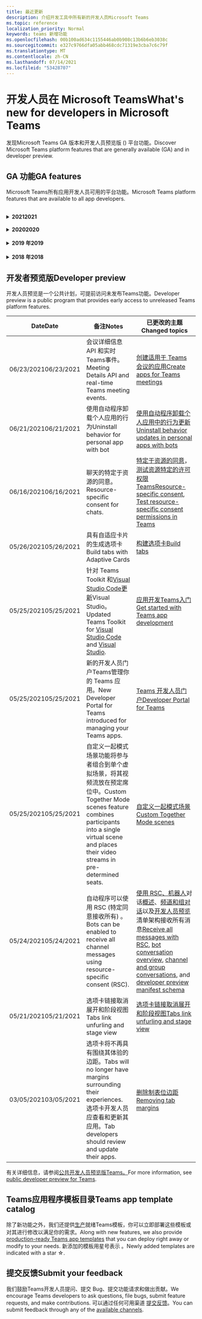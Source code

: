 ```yaml
---
title: 最近更新
description: 介绍开发工具中所有新的开发人员Microsoft Teams
ms.topic: reference
localization_priority: Normal
keywords: teams 新增功能
ms.openlocfilehash: 00b100ad634c1155446ab0b908c13b6b6eb3038c
ms.sourcegitcommit: e327c9766dfa05abb468cdc71319e3cba7c6c79f
ms.translationtype: MT
ms.contentlocale: zh-CN
ms.lasthandoff: 07/14/2021
ms.locfileid: "53428707"
---
```

# <a name="whats-new-for-developers-in-microsoft-teams"></a><span data-ttu-id="b063a-104">开发人员在 Microsoft Teams</span><span class="sxs-lookup"><span data-stu-id="b063a-104">What's new for developers in Microsoft Teams</span></span>

<span data-ttu-id="b063a-105">发现Microsoft Teams GA 版本和开发人员预览版 () 平台功能。</span><span class="sxs-lookup"><span data-stu-id="b063a-105">Discover Microsoft Teams platform features that are generally available (GA) and in developer preview.</span></span>

## <a name="ga-features"></a><span data-ttu-id="b063a-106">GA 功能</span><span class="sxs-lookup"><span data-stu-id="b063a-106">GA features</span></span>

<span data-ttu-id="b063a-107">Microsoft Teams所有应用开发人员可用的平台功能。</span><span class="sxs-lookup"><span data-stu-id="b063a-107">Microsoft Teams platform features that are available to all app developers.</span></span>

<br>

<details>

<summary><span data-ttu-id="b063a-108"><b>2021</b></span><span class="sxs-lookup"><span data-stu-id="b063a-108"><b>2021</b></span></span></summary>

| <span data-ttu-id="b063a-109">**Date**</span><span class="sxs-lookup"><span data-stu-id="b063a-109">**Date**</span></span> | <span data-ttu-id="b063a-110">**备注**</span><span class="sxs-lookup"><span data-stu-id="b063a-110">**Notes**</span></span> | <span data-ttu-id="b063a-111">**已更改的主题**</span><span class="sxs-lookup"><span data-stu-id="b063a-111">**Changed topics**</span></span> |
| -------- | --------- | ------------------ |
|<span data-ttu-id="b063a-112">07/08/2021</span><span class="sxs-lookup"><span data-stu-id="b063a-112">07/08/2021</span></span>|<span data-ttu-id="b063a-113">移动版提供会议应用扩展性。</span><span class="sxs-lookup"><span data-stu-id="b063a-113">Meeting app extensibility is available on mobile.</span></span> <span data-ttu-id="b063a-114">移动客户端在会议期间支持应用。</span><span class="sxs-lookup"><span data-stu-id="b063a-114">Mobile clients support apps during meeting.</span></span> |[<span data-ttu-id="b063a-115">会议应用可扩展性</span><span class="sxs-lookup"><span data-stu-id="b063a-115">Meeting app extensibility</span></span>](apps-in-teams-meetings/meeting-app-extensibility.md)|
|<span data-ttu-id="b063a-116">06/28/2021</span><span class="sxs-lookup"><span data-stu-id="b063a-116">06/28/2021</span></span>|<span data-ttu-id="b063a-117">集成人员选取器功能。</span><span class="sxs-lookup"><span data-stu-id="b063a-117">Integrate People Picker capability.</span></span>|[<span data-ttu-id="b063a-118">集成人员选取器功能</span><span class="sxs-lookup"><span data-stu-id="b063a-118">Integrate People Picker capability</span></span>](concepts/device-capabilities/people-picker-capability.md)|  
|<span data-ttu-id="b063a-119">06/25/2021</span><span class="sxs-lookup"><span data-stu-id="b063a-119">06/25/2021</span></span>| <span data-ttu-id="b063a-120">引入了发送主动邮件的分步指南。</span><span class="sxs-lookup"><span data-stu-id="b063a-120">Introduced step-by-step guide to send proactive messages.</span></span> | [<span data-ttu-id="b063a-121">发送主动邮件的分步指南</span><span class="sxs-lookup"><span data-stu-id="b063a-121">Step-by-step guide to send proactive messages</span></span>](sbs-send-proactive.yml) |
|<span data-ttu-id="b063a-122">06/09/2021</span><span class="sxs-lookup"><span data-stu-id="b063a-122">06/09/2021</span></span>| <span data-ttu-id="b063a-123">自适应卡片中具有 属性的图像的阶段 `allowExpand` 视图。</span><span class="sxs-lookup"><span data-stu-id="b063a-123">Stage view for images in Adaptive Cards with `allowExpand` attribute.</span></span> | [<span data-ttu-id="b063a-124">自适应卡片中的图像阶段视图</span><span class="sxs-lookup"><span data-stu-id="b063a-124">Stage view for images in Adaptive Cards</span></span>](~/task-modules-and-cards/cards/cards-format.md) |
|<span data-ttu-id="b063a-125">05/31/2021</span><span class="sxs-lookup"><span data-stu-id="b063a-125">05/31/2021</span></span>| <span data-ttu-id="b063a-126">对话选项卡。</span><span class="sxs-lookup"><span data-stu-id="b063a-126">Conversational tabs.</span></span> | [<span data-ttu-id="b063a-127">开始并继续选项卡中有关内容的对话</span><span class="sxs-lookup"><span data-stu-id="b063a-127">Start and continue conversations about content in your tabs</span></span>](~/tabs/how-to/conversational-tabs.md) |
|<span data-ttu-id="b063a-128">05/24/2021</span><span class="sxs-lookup"><span data-stu-id="b063a-128">05/24/2021</span></span>| <span data-ttu-id="b063a-129">使用Teams等更新了应用设计指南。</span><span class="sxs-lookup"><span data-stu-id="b063a-129">Updated Teams app design guidelines with mobile patterns and more.</span></span>|[<span data-ttu-id="b063a-130">设计Teams应用</span><span class="sxs-lookup"><span data-stu-id="b063a-130">Designing your Teams app</span></span>](~/concepts/design/design-teams-app-overview.md)
|<span data-ttu-id="b063a-131">05/13/2021</span><span class="sxs-lookup"><span data-stu-id="b063a-131">05/13/2021</span></span>| <span data-ttu-id="b063a-132">添加了有关 mConnect 和 Skooler 的信息。</span><span class="sxs-lookup"><span data-stu-id="b063a-132">Added information on mConnect and Skooler.</span></span>|[<span data-ttu-id="b063a-133">可学习管理系统</span><span class="sxs-lookup"><span data-stu-id="b063a-133">Moodle learning management system</span></span>](resources/moodle-overview.md)
|<span data-ttu-id="b063a-134">05/10/2021</span><span class="sxs-lookup"><span data-stu-id="b063a-134">05/10/2021</span></span>| <span data-ttu-id="b063a-135">清单 v1.10 已发布。</span><span class="sxs-lookup"><span data-stu-id="b063a-135">Manifest v1.10 is released.</span></span>|[<span data-ttu-id="b063a-136">清单架构</span><span class="sxs-lookup"><span data-stu-id="b063a-136">Manifest schema</span></span>](resources/schema/manifest-schema.md) |
|<span data-ttu-id="b063a-137">05/10/2021</span><span class="sxs-lookup"><span data-stu-id="b063a-137">05/10/2021</span></span>| <span data-ttu-id="b063a-138">新的应用自定义功能。</span><span class="sxs-lookup"><span data-stu-id="b063a-138">New app customization feature.</span></span>| [<span data-ttu-id="b063a-139">允许组织自定义应用</span><span class="sxs-lookup"><span data-stu-id="b063a-139">Enable orgs to customize your app</span></span>](concepts/design/enable-app-customization.md) |
|<span data-ttu-id="b063a-140">05/07/2021</span><span class="sxs-lookup"><span data-stu-id="b063a-140">05/07/2021</span></span>| <span data-ttu-id="b063a-141">聊天中的音频和视频呼叫的深层链接。</span><span class="sxs-lookup"><span data-stu-id="b063a-141">Deep links for audio and video calls in chat.</span></span> |[<span data-ttu-id="b063a-142">深度链接</span><span class="sxs-lookup"><span data-stu-id="b063a-142">Deep links</span></span>](concepts/build-and-test/deep-links.md#deep-linking-to-an-audio-or-audio-video-call) |
|<span data-ttu-id="b063a-143">04/30/2021</span><span class="sxs-lookup"><span data-stu-id="b063a-143">04/30/2021</span></span>|<span data-ttu-id="b063a-144">有关如何将应用发布到应用商店Teams指南。</span><span class="sxs-lookup"><span data-stu-id="b063a-144">New guidance on how to publish apps to the Teams store.</span></span>|<span data-ttu-id="b063a-145">[将应用发布到 Teams 应用商店](concepts/deploy-and-publish/appsource/publish.md) [，Teams应用商店验证指南](concepts/deploy-and-publish/appsource/prepare/teams-store-validation-guidelines.md)</span><span class="sxs-lookup"><span data-stu-id="b063a-145">[Publish your app to the Teams store](concepts/deploy-and-publish/appsource/publish.md), [Teams store validation guidelines](concepts/deploy-and-publish/appsource/prepare/teams-store-validation-guidelines.md)</span></span> |
|<span data-ttu-id="b063a-146">04/29/2021</span><span class="sxs-lookup"><span data-stu-id="b063a-146">04/29/2021</span></span> | <span data-ttu-id="b063a-147">自适应卡片的通用操作。</span><span class="sxs-lookup"><span data-stu-id="b063a-147">Universal Actions for Adaptive Cards.</span></span> | [<span data-ttu-id="b063a-148">自适应卡的通用操作</span><span class="sxs-lookup"><span data-stu-id="b063a-148">Universal Actions for Adaptive Cards</span></span>](task-modules-and-cards/cards/universal-actions-for-adaptive-cards/overview.md) |
|<span data-ttu-id="b063a-149">04/29/2021</span><span class="sxs-lookup"><span data-stu-id="b063a-149">04/29/2021</span></span> | <span data-ttu-id="b063a-150">用户特定视图。</span><span class="sxs-lookup"><span data-stu-id="b063a-150">User Specific Views.</span></span> | [<span data-ttu-id="b063a-151">用户特定视图</span><span class="sxs-lookup"><span data-stu-id="b063a-151">User Specific Views</span></span>](task-modules-and-cards/cards/universal-actions-for-adaptive-cards/User-Specific-Views.md) |
|<span data-ttu-id="b063a-152">04/29/2021</span><span class="sxs-lookup"><span data-stu-id="b063a-152">04/29/2021</span></span> | <span data-ttu-id="b063a-153">顺序工作流。</span><span class="sxs-lookup"><span data-stu-id="b063a-153">Sequential Workflows.</span></span> | [<span data-ttu-id="b063a-154">顺序工作流</span><span class="sxs-lookup"><span data-stu-id="b063a-154">Sequential Workflows</span></span>](task-modules-and-cards/cards/universal-actions-for-adaptive-cards/Sequential-Workflows.md) |
|<span data-ttu-id="b063a-155">04/29/2021</span><span class="sxs-lookup"><span data-stu-id="b063a-155">04/29/2021</span></span> | <span data-ttu-id="b063a-156">最新卡片。</span><span class="sxs-lookup"><span data-stu-id="b063a-156">Up to date cards.</span></span> | [<span data-ttu-id="b063a-157">最新卡片</span><span class="sxs-lookup"><span data-stu-id="b063a-157">Up to date cards</span></span>](task-modules-and-cards/cards/universal-actions-for-adaptive-cards/Up-To-Date-Views.md) |
|<span data-ttu-id="b063a-158">04/08/2021</span><span class="sxs-lookup"><span data-stu-id="b063a-158">04/08/2021</span></span>| <span data-ttu-id="b063a-159">应用自定义功能。</span><span class="sxs-lookup"><span data-stu-id="b063a-159">App customization feature.</span></span>|<span data-ttu-id="b063a-160">[设计团队应用概述](concepts/design/enable-app-customization.md)[、App studio 概述](concepts/build-and-test/app-studio-overview.md#connectors)和[清单架构](resources/schema/manifest-schema-dev-preview.md)</span><span class="sxs-lookup"><span data-stu-id="b063a-160">[Design teams app overview](concepts/design/enable-app-customization.md), [App studio overview](concepts/build-and-test/app-studio-overview.md#connectors), and [Manifest schema](resources/schema/manifest-schema-dev-preview.md)</span></span> |
|<span data-ttu-id="b063a-161">03/18/2021</span><span class="sxs-lookup"><span data-stu-id="b063a-161">03/18/2021</span></span>|<span data-ttu-id="b063a-162">注意：更新到 Bot Framework SDK 版本 4.10 或以上版本，因为我们已开始弃用 `TeamsInfo.getMembers` `TeamsInfo.GetMembersAsync` 和 的过程。</span><span class="sxs-lookup"><span data-stu-id="b063a-162">Notice: Update to version 4.10 or above of the Bot Framework SDK, as we've started with the deprecation process for `TeamsInfo.getMembers` and `TeamsInfo.GetMembersAsync`.</span></span> | [<span data-ttu-id="b063a-163">团队/聊天成员的机器人 API 更改</span><span class="sxs-lookup"><span data-stu-id="b063a-163">Bot API Changes for Team/Chat Members</span></span>](resources/team-chat-member-api-changes.md) |
|<span data-ttu-id="b063a-164">03/05/2021</span><span class="sxs-lookup"><span data-stu-id="b063a-164">03/05/2021</span></span>|<span data-ttu-id="b063a-165">注意：选项卡将不再具有围绕其体验的边距。</span><span class="sxs-lookup"><span data-stu-id="b063a-165">Notice: Tabs will no longer have margins surrounding their experiences.</span></span> <span data-ttu-id="b063a-166">选项卡开发人员应查看和更新其应用。</span><span class="sxs-lookup"><span data-stu-id="b063a-166">Tab developers should review and update their apps.</span></span> | [<span data-ttu-id="b063a-167">删除制表位边距</span><span class="sxs-lookup"><span data-stu-id="b063a-167">Removing tab margins</span></span>](resources/removing-tab-margins.md) |
|<span data-ttu-id="b063a-168">03/05/2021</span><span class="sxs-lookup"><span data-stu-id="b063a-168">03/05/2021</span></span>|<span data-ttu-id="b063a-169">默认安装范围和组功能。</span><span class="sxs-lookup"><span data-stu-id="b063a-169">Default install scope and group capability.</span></span>| [<span data-ttu-id="b063a-170">默认安装范围和组功能</span><span class="sxs-lookup"><span data-stu-id="b063a-170">Default install scope and group capability</span></span>](concepts/deploy-and-publish/add-default-install-scope.md) |
|<span data-ttu-id="b063a-171">03/05/2021</span><span class="sxs-lookup"><span data-stu-id="b063a-171">03/05/2021</span></span>|<span data-ttu-id="b063a-172">对个人应用选项卡重新排序。</span><span class="sxs-lookup"><span data-stu-id="b063a-172">Reorder personal app tabs.</span></span>|[<span data-ttu-id="b063a-173">对个人应用中的聊天选项卡重新排序</span><span class="sxs-lookup"><span data-stu-id="b063a-173">Reorder the chat tab in personal apps</span></span>](tabs/how-to/create-personal-tab.md#reorder-static-personal-tabs)|
|<span data-ttu-id="b063a-174">03/04/2021</span><span class="sxs-lookup"><span data-stu-id="b063a-174">03/04/2021</span></span>|<span data-ttu-id="b063a-175">自适应卡片中的信息屏蔽。</span><span class="sxs-lookup"><span data-stu-id="b063a-175">Information masking in Adaptive cards.</span></span>| [<span data-ttu-id="b063a-176">自适应卡片中的信息屏蔽</span><span class="sxs-lookup"><span data-stu-id="b063a-176">Information masking in Adaptive cards</span></span>](task-modules-and-cards/cards/cards-format.md#information-masking-in-adaptive-cards) |
|<span data-ttu-id="b063a-177">02/19/2021</span><span class="sxs-lookup"><span data-stu-id="b063a-177">02/19/2021</span></span>|<span data-ttu-id="b063a-178">添加了位置功能。</span><span class="sxs-lookup"><span data-stu-id="b063a-178">Added location capabilities.</span></span> <br/> <span data-ttu-id="b063a-179">位置功能信息将添加到设备功能概述、本机设备权限、集成媒体功能以及 QR 或条形码扫描仪功能文件中。</span><span class="sxs-lookup"><span data-stu-id="b063a-179">Location capabilities information is added in the device capabilities overview, native device permissions, integrate media capabilities, and QR or barcode scanner capability files.</span></span>|<span data-ttu-id="b063a-180">[概述](concepts/device-capabilities/device-capabilities-overview.md)、 [请求设备权限](concepts/device-capabilities/native-device-permissions.md)、 [集成媒体功能](concepts/device-capabilities/mobile-camera-image-permissions.md)、 [集成 QR 或条形码](concepts/device-capabilities/qr-barcode-scanner-capability.md)扫描仪功能 、 [集成位置功能](concepts/device-capabilities/location-capability.md)</span><span class="sxs-lookup"><span data-stu-id="b063a-180">[Overview](concepts/device-capabilities/device-capabilities-overview.md), [Request device permissions](concepts/device-capabilities/native-device-permissions.md), [Integrate media capabilities](concepts/device-capabilities/mobile-camera-image-permissions.md), [Integrate QR or barcode scanner capability](concepts/device-capabilities/qr-barcode-scanner-capability.md), [Integrate location capabilities](concepts/device-capabilities/location-capability.md)</span></span> |
|<span data-ttu-id="b063a-181">02/18/2021</span><span class="sxs-lookup"><span data-stu-id="b063a-181">02/18/2021</span></span>|<span data-ttu-id="b063a-182">添加了 QR 或条形码扫描仪功能。</span><span class="sxs-lookup"><span data-stu-id="b063a-182">Added QR or barcode scanner capability.</span></span> <br/> <span data-ttu-id="b063a-183">QR 或条形码扫描仪功能信息已添加到设备功能概述、本机设备权限和集成媒体功能文件中。</span><span class="sxs-lookup"><span data-stu-id="b063a-183">QR or barcode scanner  capability information is added in the device capabilities overview, native device permissions, and integrate media capabilities files.</span></span>|<span data-ttu-id="b063a-184">[概述](concepts/device-capabilities/device-capabilities-overview.md)、 [请求设备权限](concepts/device-capabilities/native-device-permissions.md)、 [集成媒体功能](concepts/device-capabilities/mobile-camera-image-permissions.md)、 [集成 QR 或条形码扫描仪功能](concepts/device-capabilities/qr-barcode-scanner-capability.md)</span><span class="sxs-lookup"><span data-stu-id="b063a-184">[Overview](concepts/device-capabilities/device-capabilities-overview.md), [Request device permissions](concepts/device-capabilities/native-device-permissions.md), [Integrate media capabilities](concepts/device-capabilities/mobile-camera-image-permissions.md), [Integrate QR or barcode scanner capability](concepts/device-capabilities/qr-barcode-scanner-capability.md)</span></span> |
|<span data-ttu-id="b063a-185">02/09/2021</span><span class="sxs-lookup"><span data-stu-id="b063a-185">02/09/2021</span></span>|<span data-ttu-id="b063a-186">添加了设备功能概述。</span><span class="sxs-lookup"><span data-stu-id="b063a-186">Added device capabilities overview.</span></span> <br/> <span data-ttu-id="b063a-187">麦克风功能信息将添加到本机设备权限中，并集成媒体功能文件。</span><span class="sxs-lookup"><span data-stu-id="b063a-187">Microphone capability information is added in the native device permissions and integrate media capabilities files.</span></span>|<span data-ttu-id="b063a-188">[概述](concepts/device-capabilities/device-capabilities-overview.md)、 [请求设备权限](concepts/device-capabilities/native-device-permissions.md) [、集成媒体功能](concepts/device-capabilities/mobile-camera-image-permissions.md)</span><span class="sxs-lookup"><span data-stu-id="b063a-188">[Overview](concepts/device-capabilities/device-capabilities-overview.md), [Request device permissions](concepts/device-capabilities/native-device-permissions.md), [Integrate media capabilities](concepts/device-capabilities/mobile-camera-image-permissions.md)</span></span>|

<br>

</details>

<br>

<details>
  
<summary><span data-ttu-id="b063a-189"><b>2020</b></span><span class="sxs-lookup"><span data-stu-id="b063a-189"><b>2020</b></span></span></summary>

| <span data-ttu-id="b063a-190">**Date**</span><span class="sxs-lookup"><span data-stu-id="b063a-190">**Date**</span></span> | <span data-ttu-id="b063a-191">**备注**</span><span class="sxs-lookup"><span data-stu-id="b063a-191">**Notes**</span></span> | <span data-ttu-id="b063a-192">**已更改的主题**</span><span class="sxs-lookup"><span data-stu-id="b063a-192">**Changed topics**</span></span> |
| -------- | --------- | ------------------ |
|<span data-ttu-id="b063a-193">11/30/2020</span><span class="sxs-lookup"><span data-stu-id="b063a-193">11/30/2020</span></span>|<span data-ttu-id="b063a-194">标识平台与选项卡Teams Toolkit和Visual Studio Code集成。</span><span class="sxs-lookup"><span data-stu-id="b063a-194">Identity platform integration with Teams Toolkit and Visual Studio Code for tabs.</span></span>|[<span data-ttu-id="b063a-195">使用选项卡的身份验证Teams Toolkit Visual Studio Code单一登录身份验证</span><span class="sxs-lookup"><span data-stu-id="b063a-195">Single sign-on authentication with Teams Toolkit and Visual Studio Code for tabs</span></span>](toolkit/visual-studio-code-tab-sso.md)|
|<span data-ttu-id="b063a-196">11/16/2020</span><span class="sxs-lookup"><span data-stu-id="b063a-196">11/16/2020</span></span>|<span data-ttu-id="b063a-197">Teams更新到版本 1.8 的应用清单。</span><span class="sxs-lookup"><span data-stu-id="b063a-197">Teams app manifest updated to version 1.8.</span></span>|[<span data-ttu-id="b063a-198">参考：Microsoft Teams</span><span class="sxs-lookup"><span data-stu-id="b063a-198">Reference: Manifest schema for Microsoft Teams</span></span>](resources/schema/manifest-schema.md)|
|<span data-ttu-id="b063a-199">11/10/2020</span><span class="sxs-lookup"><span data-stu-id="b063a-199">11/10/2020</span></span>|<span data-ttu-id="b063a-200">Teams自动程序设计指南。</span><span class="sxs-lookup"><span data-stu-id="b063a-200">Teams bot design guidelines.</span></span>|[<span data-ttu-id="b063a-201">机器人设计指南</span><span class="sxs-lookup"><span data-stu-id="b063a-201">Bot design guidelines</span></span>](bots/design/bots.md)|
|<span data-ttu-id="b063a-202">09/30/2020</span><span class="sxs-lookup"><span data-stu-id="b063a-202">09/30/2020</span></span>|<span data-ttu-id="b063a-203">现在支持在移动设备上向机器人发送和接收文件。</span><span class="sxs-lookup"><span data-stu-id="b063a-203">Sending and receiving files to bots on mobile devices is now supported.</span></span>|[<span data-ttu-id="b063a-204">通过自动程序发送和接收文件</span><span class="sxs-lookup"><span data-stu-id="b063a-204">Send and receive files through your bot</span></span>](resources/bot-v3/bots-files.md)|
|<span data-ttu-id="b063a-205">09/22/2020</span><span class="sxs-lookup"><span data-stu-id="b063a-205">09/22/2020</span></span>|<span data-ttu-id="b063a-206">有关开发入门的新Teams信息。</span><span class="sxs-lookup"><span data-stu-id="b063a-206">New information for getting started with Teams development.</span></span>|[<span data-ttu-id="b063a-207">生成首个Teams应用概述</span><span class="sxs-lookup"><span data-stu-id="b063a-207">Build your first Teams app overview</span></span>](build-your-first-app/build-first-app-overview.md)|
|<span data-ttu-id="b063a-208">09/18/2020</span><span class="sxs-lookup"><span data-stu-id="b063a-208">09/18/2020</span></span>|<span data-ttu-id="b063a-209">支持会议Teams应用 (发布预览) 。</span><span class="sxs-lookup"><span data-stu-id="b063a-209">Support for in-meeting Teams apps (Release Preview).</span></span>|<span data-ttu-id="b063a-210">[创建用于会议Teams](apps-in-teams-meetings/create-apps-for-teams-meetings.md)[应用和应用Teams会议](apps-in-teams-meetings/teams-apps-in-meetings.md)</span><span class="sxs-lookup"><span data-stu-id="b063a-210">[Create apps for Teams meetings](apps-in-teams-meetings/create-apps-for-teams-meetings.md) and [Apps in Teams meetings](apps-in-teams-meetings/teams-apps-in-meetings.md)</span></span>|
|<span data-ttu-id="b063a-211">08/19/2020</span><span class="sxs-lookup"><span data-stu-id="b063a-211">08/19/2020</span></span>|<span data-ttu-id="b063a-212">使用 Microsoft Teams 导入Graph。</span><span class="sxs-lookup"><span data-stu-id="b063a-212">Import Teams messages with Microsoft Graph.</span></span>|[<span data-ttu-id="b063a-213">使用 Microsoft Graph 将第三方平台消息导入 Teams</span><span class="sxs-lookup"><span data-stu-id="b063a-213">Import third-party platform messages to Teams using Microsoft Graph</span></span>](graph-api/import-messages/import-external-messages-to-teams.md)
|<span data-ttu-id="b063a-214">08/12/2020</span><span class="sxs-lookup"><span data-stu-id="b063a-214">08/12/2020</span></span> |<span data-ttu-id="b063a-215">已移动到 GA 的传入 Webhook 中的自适应卡片支持。</span><span class="sxs-lookup"><span data-stu-id="b063a-215">Adaptive Cards support in incoming webhook moved to GA.</span></span>|[<span data-ttu-id="b063a-216">使用传入 webhook 发送自适应卡</span><span class="sxs-lookup"><span data-stu-id="b063a-216">Send adaptive cards using an incoming webhook</span></span>](~/webhooks-and-connectors/how-to/connectors-using.md#send-adaptive-cards-using-an-incoming-webhook) |
|<span data-ttu-id="b063a-217">08/10/2020</span><span class="sxs-lookup"><span data-stu-id="b063a-217">08/10/2020</span></span>|<span data-ttu-id="b063a-218">使用 Teams 开始构建Visual Studio Toolkit。</span><span class="sxs-lookup"><span data-stu-id="b063a-218">Get started building Teams apps with the Visual Studio Toolkit.</span></span>|[<span data-ttu-id="b063a-219">使用 Microsoft Teams Toolkit 和 Visual Studio Code</span><span class="sxs-lookup"><span data-stu-id="b063a-219">Build apps with the Microsoft Teams Toolkit and Visual Studio Code</span></span>](toolkit/visual-studio-overview.md) |
|<span data-ttu-id="b063a-220">08/06/2020</span><span class="sxs-lookup"><span data-stu-id="b063a-220">08/06/2020</span></span>|<span data-ttu-id="b063a-221">支持选项卡 SSO 身份验证。</span><span class="sxs-lookup"><span data-stu-id="b063a-221">Support for Tabs SSO authentication.</span></span>|[<span data-ttu-id="b063a-222">"开发 SSO Microsoft Teams"选项卡</span><span class="sxs-lookup"><span data-stu-id="b063a-222">Develop an SSO Microsoft Teams Tab</span></span>](tabs/how-to/authentication/auth-aad-sso.md#develop-an-sso-microsoft-teams-tab) |
|<span data-ttu-id="b063a-223">07/27/2020</span><span class="sxs-lookup"><span data-stu-id="b063a-223">07/27/2020</span></span> | <span data-ttu-id="b063a-224">Graph公共预览版中 (自动程序) 。</span><span class="sxs-lookup"><span data-stu-id="b063a-224">Graph proactive bots and messages (Public Preview).</span></span>|[<span data-ttu-id="b063a-225">在 Microsoft Teams 中启用主动自动程序安装和主动Graph</span><span class="sxs-lookup"><span data-stu-id="b063a-225">Enable proactive bot installation and proactive messaging in Teams with Microsoft Graph</span></span>](graph-api/proactive-bots-and-messages/graph-proactive-bots-and-messages.md)|
|<span data-ttu-id="b063a-226">07/22/2020</span><span class="sxs-lookup"><span data-stu-id="b063a-226">07/22/2020</span></span> |<span data-ttu-id="b063a-227">移动设备功能更新。</span><span class="sxs-lookup"><span data-stu-id="b063a-227">Mobile device capability updates.</span></span>|[<span data-ttu-id="b063a-228">请求用户选项卡的设备Microsoft Teams权限</span><span class="sxs-lookup"><span data-stu-id="b063a-228">Request device permissions for your Microsoft Teams tab</span></span>](concepts/device-capabilities/native-device-permissions.md) |
|<span data-ttu-id="b063a-229">07/20/2020</span><span class="sxs-lookup"><span data-stu-id="b063a-229">07/20/2020</span></span>|<span data-ttu-id="b063a-230">TeamsAppSource 提交的应用验证工具。</span><span class="sxs-lookup"><span data-stu-id="b063a-230">Teams App Validation Tool for AppSource submissions.</span></span>|[<span data-ttu-id="b063a-231">Teams应用验证工具</span><span class="sxs-lookup"><span data-stu-id="b063a-231">Teams App Validation Tool</span></span>](concepts/deploy-and-publish/appsource/prepare/submission-checklist.md)
|<span data-ttu-id="b063a-232">07/15/2020</span><span class="sxs-lookup"><span data-stu-id="b063a-232">07/15/2020</span></span>|<span data-ttu-id="b063a-233">为虚拟助理创建Teams。</span><span class="sxs-lookup"><span data-stu-id="b063a-233">Create a virtual assistant for Teams.</span></span>|[<span data-ttu-id="b063a-234">虚拟助理Microsoft Teams</span><span class="sxs-lookup"><span data-stu-id="b063a-234">Virtual Assistant for Microsoft Teams</span></span>](samples/virtual-assistant.md)|
|<span data-ttu-id="b063a-235">07/14/2020</span><span class="sxs-lookup"><span data-stu-id="b063a-235">07/14/2020</span></span>|<span data-ttu-id="b063a-236">显示本机加载指示器文档。</span><span class="sxs-lookup"><span data-stu-id="b063a-236">Surfacing a native loading indicator documentation.</span></span>|[<span data-ttu-id="b063a-237">显示本机加载指示器</span><span class="sxs-lookup"><span data-stu-id="b063a-237">Showing a native loading indicator</span></span>](tabs/how-to/create-tab-pages/content-page.md#show-a-native-loading-indicator)
|<span data-ttu-id="b063a-238">07/01/2020</span><span class="sxs-lookup"><span data-stu-id="b063a-238">07/01/2020</span></span>|<span data-ttu-id="b063a-239">使用 Teams 开始构建Visual Studio Code Toolkit。</span><span class="sxs-lookup"><span data-stu-id="b063a-239">Get started building Teams apps with the Visual Studio Code Toolkit.</span></span>|[<span data-ttu-id="b063a-240">使用 Microsoft Teams Toolkit 和 Visual Studio Code</span><span class="sxs-lookup"><span data-stu-id="b063a-240">Build apps with the Microsoft Teams Toolkit and Visual Studio Code</span></span>](toolkit/visual-studio-code-overview.md) |
|<span data-ttu-id="b063a-241">07/01/2020</span><span class="sxs-lookup"><span data-stu-id="b063a-241">07/01/2020</span></span>|<span data-ttu-id="b063a-242">适用于 Web 和桌面客户端的选项卡 GA Teams单一登录。</span><span class="sxs-lookup"><span data-stu-id="b063a-242">Single sign-on for tabs GA for Teams web and desktop clients.</span></span>|[<span data-ttu-id="b063a-243">单Sign-On (SSO) </span><span class="sxs-lookup"><span data-stu-id="b063a-243">Single Sign-On (SSO)</span></span>](tabs/how-to/authentication/auth-aad-sso.md)|
|<span data-ttu-id="b063a-244">06/05/2020</span><span class="sxs-lookup"><span data-stu-id="b063a-244">06/05/2020</span></span>| <span data-ttu-id="b063a-245">清单架构已更新到版本 1.7。</span><span class="sxs-lookup"><span data-stu-id="b063a-245">Manifest schema updated to version 1.7.</span></span>| [<span data-ttu-id="b063a-246">参考：Microsoft Teams</span><span class="sxs-lookup"><span data-stu-id="b063a-246">Reference: Manifest schema for Microsoft Teams</span></span>](resources/schema/manifest-schema.md)|
|<span data-ttu-id="b063a-247">05/18/2020</span><span class="sxs-lookup"><span data-stu-id="b063a-247">05/18/2020</span></span>|<span data-ttu-id="b063a-248">将Power Virtual Agents与Teams。</span><span class="sxs-lookup"><span data-stu-id="b063a-248">Integrate Power Virtual Agents with Teams.</span></span>|[<span data-ttu-id="b063a-249">将Power Virtual Agents聊天机器人与Microsoft Teams</span><span class="sxs-lookup"><span data-stu-id="b063a-249">Integrate a Power Virtual Agents chatbot with Microsoft Teams</span></span>](bots/how-to/add-power-virtual-agents-bot-to-teams.md)|
|<span data-ttu-id="b063a-250">04/01/2020</span><span class="sxs-lookup"><span data-stu-id="b063a-250">04/01/2020</span></span>|<span data-ttu-id="b063a-251">将 WFM 系统与 Shifts Connector for Teams。</span><span class="sxs-lookup"><span data-stu-id="b063a-251">Integrate WFM systems with Shifts Connector for Teams.</span></span>|[<span data-ttu-id="b063a-252">Microsoft TeamsShifts WFM 连接器</span><span class="sxs-lookup"><span data-stu-id="b063a-252">Microsoft Teams Shifts WFM connectors</span></span>](samples/shifts-wfm-connectors.md)
|<span data-ttu-id="b063a-253">03/24/2020</span><span class="sxs-lookup"><span data-stu-id="b063a-253">03/24/2020</span></span> | <span data-ttu-id="b063a-254">添加了对检索对话中单个成员的支持，并添加了对检索分页成员的额外支持。</span><span class="sxs-lookup"><span data-stu-id="b063a-254">Added support for retrieving a single member of a conversation, and additional support for retrieving paged members.</span></span> | [<span data-ttu-id="b063a-255">为机器人获取 Teams 上下文</span><span class="sxs-lookup"><span data-stu-id="b063a-255">Get Teams context for your bot</span></span>](~/bots/how-to/get-teams-context.md) |

<br>

</details>

<br>

<details>
  
<summary><span data-ttu-id="b063a-256"><b>2019 年</b></span><span class="sxs-lookup"><span data-stu-id="b063a-256"><b>2019</b></span></span></summary>

| <span data-ttu-id="b063a-257">**Date**</span><span class="sxs-lookup"><span data-stu-id="b063a-257">**Date**</span></span> | <span data-ttu-id="b063a-258">**备注**</span><span class="sxs-lookup"><span data-stu-id="b063a-258">**Notes**</span></span> | <span data-ttu-id="b063a-259">**已更改的主题**</span><span class="sxs-lookup"><span data-stu-id="b063a-259">**Changed topics**</span></span> |
| -------- | --------- | ------------------ |
| <span data-ttu-id="b063a-260">12/26/2019</span><span class="sxs-lookup"><span data-stu-id="b063a-260">12/26/2019</span></span> | <span data-ttu-id="b063a-261">发送到自动程序的有效负载中的参数不再加密，从而允许您使用此值构造到这些消息 `replyToId` 的深层链接。</span><span class="sxs-lookup"><span data-stu-id="b063a-261">The `replyToId` parameter in payloads sent to a bot is no longer encrypted, allowing you to use this value to construct deeplinks to these messages.</span></span> <span data-ttu-id="b063a-262">邮件有效负载包括参数 中的加密值 `legacy.replyToId` 。</span><span class="sxs-lookup"><span data-stu-id="b063a-262">Message payloads include the encrypted values in the parameter `legacy.replyToId`.</span></span>  |
| <span data-ttu-id="b063a-263">11/05/2019</span><span class="sxs-lookup"><span data-stu-id="b063a-263">11/05/2019</span></span> | <span data-ttu-id="b063a-264">使用 JavaScript SDK Teams单一登录。</span><span class="sxs-lookup"><span data-stu-id="b063a-264">Single sign-on using the Teams JavaScript SDK.</span></span> | [<span data-ttu-id="b063a-265">单一登录</span><span class="sxs-lookup"><span data-stu-id="b063a-265">Single sign-on</span></span>](tabs/how-to/authentication/auth-aad-sso.md) |
| <span data-ttu-id="b063a-266">10/31/2019</span><span class="sxs-lookup"><span data-stu-id="b063a-266">10/31/2019</span></span> | <span data-ttu-id="b063a-267">更新了对话机器人和消息传递扩展文档以反映 4.6 Bot Framework SDK。</span><span class="sxs-lookup"><span data-stu-id="b063a-267">Conversational bots and messaging extension documentation updated to reflect the 4.6 Bot Framework SDK.</span></span> <span data-ttu-id="b063a-268">"资源"部分提供了 v3 SDK 文档。</span><span class="sxs-lookup"><span data-stu-id="b063a-268">Documentation for the v3 SDK is available in the Resources section.</span></span> | <span data-ttu-id="b063a-269">所有机器人和消息传递扩展文档。</span><span class="sxs-lookup"><span data-stu-id="b063a-269">All bot and messaging extension documentation.</span></span> |
| <span data-ttu-id="b063a-270">10/31/2019</span><span class="sxs-lookup"><span data-stu-id="b063a-270">10/31/2019</span></span> | <span data-ttu-id="b063a-271">新的文档结构和主要文章重构。</span><span class="sxs-lookup"><span data-stu-id="b063a-271">New documentation structure, and major article refactoring.</span></span> <span data-ttu-id="b063a-272">请通过创建问题报告所有死链接或 404 GitHub问题。</span><span class="sxs-lookup"><span data-stu-id="b063a-272">Please report any dead links or 404's by creating a GitHub Issue.</span></span> | <span data-ttu-id="b063a-273">全部都一样！</span><span class="sxs-lookup"><span data-stu-id="b063a-273">All of them!</span></span> |
| <span data-ttu-id="b063a-274">09/13/2019</span><span class="sxs-lookup"><span data-stu-id="b063a-274">09/13/2019</span></span> | <span data-ttu-id="b063a-275">从基于操作的消息扩展安装请求自动程序。</span><span class="sxs-lookup"><span data-stu-id="b063a-275">Request bot is installed from action-based messaging extension.</span></span> | [<span data-ttu-id="b063a-276">使用消息传递扩展启动操作</span><span class="sxs-lookup"><span data-stu-id="b063a-276">Initiate actions with messaging extensions</span></span>](resources/messaging-extension-v3/create-extensions.md#request-to-install-your-conversational-bot)
| <span data-ttu-id="b063a-277">08/28/2019</span><span class="sxs-lookup"><span data-stu-id="b063a-277">08/28/2019</span></span> | <span data-ttu-id="b063a-278">支持选项卡和连接器中的私人频道。</span><span class="sxs-lookup"><span data-stu-id="b063a-278">Support for private channels in tabs and Connectors.</span></span> | [<span data-ttu-id="b063a-279">获取选项卡的上下文</span><span class="sxs-lookup"><span data-stu-id="b063a-279">Get context for your tab</span></span>](tabs/how-to/access-teams-context.md#retrieve-context-in-private-channels) |
| <span data-ttu-id="b063a-280">06/20/2019</span><span class="sxs-lookup"><span data-stu-id="b063a-280">06/20/2019</span></span> | <span data-ttu-id="b063a-281">从外部网站将外部网站共享到外部Teams通道。</span><span class="sxs-lookup"><span data-stu-id="b063a-281">Share an external website, from an external website, into a Teams channel.</span></span> | [<span data-ttu-id="b063a-282">共享到Teams</span><span class="sxs-lookup"><span data-stu-id="b063a-282">Share to Teams</span></span>](~/share-to-teams.md) |
| <span data-ttu-id="b063a-283">05/25/2019</span><span class="sxs-lookup"><span data-stu-id="b063a-283">05/25/2019</span></span> | <span data-ttu-id="b063a-284">使用来自任务模块的自动程序消息进行响应。</span><span class="sxs-lookup"><span data-stu-id="b063a-284">Respond with bot message from task module.</span></span> | [<span data-ttu-id="b063a-285">使用来自任务模块的自动程序消息进行响应</span><span class="sxs-lookup"><span data-stu-id="b063a-285">Respond with bot message from task module</span></span>](resources/messaging-extension-v3/create-extensions.md#respond-with-an-adaptive-card-message-sent-from-a-bot) |
| <span data-ttu-id="b063a-286">05/25/2019</span><span class="sxs-lookup"><span data-stu-id="b063a-286">05/25/2019</span></span> | <span data-ttu-id="b063a-287">群聊中的聊天机器人。</span><span class="sxs-lookup"><span data-stu-id="b063a-287">Bots in group chats.</span></span> | [<span data-ttu-id="b063a-288">在群聊或频道中与机器人交互</span><span class="sxs-lookup"><span data-stu-id="b063a-288">Interact with a bot in group chat or channel</span></span>](~/concepts/bots/bot-conversations/bots-conv-channel.md) |
| <span data-ttu-id="b063a-289">05/20/2019</span><span class="sxs-lookup"><span data-stu-id="b063a-289">05/20/2019</span></span> | <span data-ttu-id="b063a-290">应用清单本地化。</span><span class="sxs-lookup"><span data-stu-id="b063a-290">App manifest localization.</span></span> | [<span data-ttu-id="b063a-291">应用本地化</span><span class="sxs-lookup"><span data-stu-id="b063a-291">App localization</span></span>](~/publishing/apps-localization.md) |
| <span data-ttu-id="b063a-292">05/20/2019</span><span class="sxs-lookup"><span data-stu-id="b063a-292">05/20/2019</span></span> | <span data-ttu-id="b063a-293">邮件操作。</span><span class="sxs-lookup"><span data-stu-id="b063a-293">Message actions.</span></span> | [<span data-ttu-id="b063a-294">邮件操作</span><span class="sxs-lookup"><span data-stu-id="b063a-294">Message Actions</span></span>](resources/messaging-extension-v3/create-extensions.md#action-type-message-extensions) |
| <span data-ttu-id="b063a-295">05/20/2019</span><span class="sxs-lookup"><span data-stu-id="b063a-295">05/20/2019</span></span> | <span data-ttu-id="b063a-296">链接取消 (自定义 URL 预览) 。</span><span class="sxs-lookup"><span data-stu-id="b063a-296">Link unfurling (custom URL previews).</span></span> | [<span data-ttu-id="b063a-297">链接展开</span><span class="sxs-lookup"><span data-stu-id="b063a-297">Link unfurling</span></span>](messaging-extensions/how-to/link-unfurling.md)|
| <span data-ttu-id="b063a-298">05/06/2019</span><span class="sxs-lookup"><span data-stu-id="b063a-298">05/06/2019</span></span> | <span data-ttu-id="b063a-299">适用于应用商店应用的应用程序认证计划。</span><span class="sxs-lookup"><span data-stu-id="b063a-299">Application Certification program for store apps.</span></span> | [<span data-ttu-id="b063a-300">应用程序认证</span><span class="sxs-lookup"><span data-stu-id="b063a-300">Application Certification</span></span>](~/concepts/deploy-and-publish/appsource/post-publish/overview.md#complete-microsoft-365-certification) |
| <span data-ttu-id="b063a-301">05/06/2019</span><span class="sxs-lookup"><span data-stu-id="b063a-301">05/06/2019</span></span> | <span data-ttu-id="b063a-302">应用模板现已可用。</span><span class="sxs-lookup"><span data-stu-id="b063a-302">App Templates are now available.</span></span> | [<span data-ttu-id="b063a-303">应用模板</span><span class="sxs-lookup"><span data-stu-id="b063a-303">App Templates</span></span>](~/samples/app-templates.md) |
| <span data-ttu-id="b063a-304">04/23/2019</span><span class="sxs-lookup"><span data-stu-id="b063a-304">04/23/2019</span></span> | <span data-ttu-id="b063a-305">基于操作的消息扩展现已可用。</span><span class="sxs-lookup"><span data-stu-id="b063a-305">Action-based Messaging Extensions are now available.</span></span> | [<span data-ttu-id="b063a-306">基于操作的邮件扩展</span><span class="sxs-lookup"><span data-stu-id="b063a-306">Action-based Message Extensions</span></span>](~/concepts/messaging-extensions/create-extensions.md) |
| <span data-ttu-id="b063a-307">02/18/2019</span><span class="sxs-lookup"><span data-stu-id="b063a-307">02/18/2019</span></span> | <span data-ttu-id="b063a-308">创建到私人聊天的深层链接。</span><span class="sxs-lookup"><span data-stu-id="b063a-308">Creating deep links to private chat.</span></span> | [<span data-ttu-id="b063a-309">到聊天的深层链接</span><span class="sxs-lookup"><span data-stu-id="b063a-309">Deep linking to a chat</span></span>](concepts/build-and-test/deep-links.md#deep-linking-to-a-chat) |
| <span data-ttu-id="b063a-310">01/23/2019</span><span class="sxs-lookup"><span data-stu-id="b063a-310">01/23/2019</span></span> | <span data-ttu-id="b063a-311">在选项卡上下文中显示 SKU 和 licenceType 信息。</span><span class="sxs-lookup"><span data-stu-id="b063a-311">Surfacing SKU and licenceType information in the tab context.</span></span> | [<span data-ttu-id="b063a-312">选项卡上下文</span><span class="sxs-lookup"><span data-stu-id="b063a-312">Tab Context</span></span>](~/concepts/tabs/tabs-context.md) |

<br>

</details>

<br>

<details>

<summary><span data-ttu-id="b063a-313"><b>2018 年</b></span><span class="sxs-lookup"><span data-stu-id="b063a-313"><b>2018</b></span></span></summary>

| <span data-ttu-id="b063a-314">**Date**</span><span class="sxs-lookup"><span data-stu-id="b063a-314">**Date**</span></span> | <span data-ttu-id="b063a-315">**备注**</span><span class="sxs-lookup"><span data-stu-id="b063a-315">**Notes**</span></span> | <span data-ttu-id="b063a-316">**已更改的主题**</span><span class="sxs-lookup"><span data-stu-id="b063a-316">**Changed topics**</span></span> |
| -------- | --------- | ------------------ |
| <span data-ttu-id="b063a-317">11/12/2018</span><span class="sxs-lookup"><span data-stu-id="b063a-317">11/12/2018</span></span> | <span data-ttu-id="b063a-318">群聊中的选项卡现在在 Teams 的Teams。</span><span class="sxs-lookup"><span data-stu-id="b063a-318">Tabs in group chat is now available in the released version of Teams.</span></span> <span data-ttu-id="b063a-319">作为此工作的一部分，为了清楚起见，选项卡部分已进行了重新修改。</span><span class="sxs-lookup"><span data-stu-id="b063a-319">As part of this work, the tabs section has been reworked for clarity.</span></span>| [<span data-ttu-id="b063a-320">可配置的选项卡</span><span class="sxs-lookup"><span data-stu-id="b063a-320">Configurable tabs</span></span>](~/concepts/tabs/tabs-configurable.md) |
| <span data-ttu-id="b063a-321">11/11/2018</span><span class="sxs-lookup"><span data-stu-id="b063a-321">11/11/2018</span></span> | <span data-ttu-id="b063a-322">Node JS 和 .NET/C# 入门已更新为使用 Teams 中的 App Studio，并且已添加一个新部分，以在 Azure 中托管基于 Node Teams 应用。</span><span class="sxs-lookup"><span data-stu-id="b063a-322">Getting started for Node JS and for .NET/C# has been updated to use App Studio in Teams, and a new section has been added on hosting Node based Teams apps in Azure.</span></span> | <span data-ttu-id="b063a-323">[开始使用 Microsoft Teams 平台使用 C#/.NET](~/get-started/get-started-dotnet-app-studio.md)和 App Studio，开始在 Microsoft Teams 平台上使用[Node JS 和 App Studio，](~/get-started/get-started-nodejs-app-studio.md)在 Azure 中托管节点[Teams 应用](~/get-started/get-started-nodejs-in-azure.md)</span><span class="sxs-lookup"><span data-stu-id="b063a-323">[Get started on the Microsoft Teams platform with C#/.NET and App Studio](~/get-started/get-started-dotnet-app-studio.md),  [Get started on the Microsoft Teams platform with Node JS and App Studio](~/get-started/get-started-nodejs-app-studio.md), [Host your Node Teams app in Azure](~/get-started/get-started-nodejs-in-azure.md)</span></span>|
| <span data-ttu-id="b063a-324">11/09/2018</span><span class="sxs-lookup"><span data-stu-id="b063a-324">11/09/2018</span></span> | <span data-ttu-id="b063a-325">现在，您可以创建指向用户之间的私人聊天的深层链接。</span><span class="sxs-lookup"><span data-stu-id="b063a-325">You can now create deep links to private chats between users.</span></span> | [<span data-ttu-id="b063a-326">到聊天的深层链接</span><span class="sxs-lookup"><span data-stu-id="b063a-326">Deep linking to a chat</span></span>](concepts/build-and-test/deep-links.md#deep-linking-to-a-chat) |
| <span data-ttu-id="b063a-327">11/08/2018</span><span class="sxs-lookup"><span data-stu-id="b063a-327">11/08/2018</span></span> | <span data-ttu-id="b063a-328">SharePoint 框架 1.7 版附带了一项新功能，Microsoft Teams选项卡用作 SharePoint 框架 Web 部件。</span><span class="sxs-lookup"><span data-stu-id="b063a-328">SharePoint Framework 1.7 has shipped and with it a new feature to use Microsoft Teams tab as a SharePoint Framework web part.</span></span> | [<span data-ttu-id="b063a-329">选项卡在SharePoint</span><span class="sxs-lookup"><span data-stu-id="b063a-329">Tabs in SharePoint</span></span>](~/concepts/tabs/tabs-in-sharepoint.md) |
| <span data-ttu-id="b063a-330">11/05/2018</span><span class="sxs-lookup"><span data-stu-id="b063a-330">11/05/2018</span></span> | <span data-ttu-id="b063a-331">任务 **模块功能** 已发布。</span><span class="sxs-lookup"><span data-stu-id="b063a-331">The **task module** feature was released.</span></span> <span data-ttu-id="b063a-332">任务模块允许你从机器人和选项卡在 Teams应用程序中创建模式弹出体验。</span><span class="sxs-lookup"><span data-stu-id="b063a-332">A task module allows you to create modal popup experiences in your Teams application, from both bots and tabs.</span></span> <span data-ttu-id="b063a-333">在弹出窗口中，可以运行自己的自定义 HTML/JavaScript 代码、显示基于小部件（如 YouTube 或 Microsoft Stream 视频）或 `<iframe>` 显示自适应 [卡片](/adaptive-cards/)。</span><span class="sxs-lookup"><span data-stu-id="b063a-333">Inside the popup, you can run your own custom HTML/JavaScript code, show an `<iframe>`-based widget such as a YouTube or Microsoft Stream video, or display an [Adaptive card](/adaptive-cards/).</span></span> | <span data-ttu-id="b063a-334">[任务模块概述](~/concepts/task-modules/task-modules-overview.md)， [选项卡中的任务模块](~/concepts/task-modules/task-modules-tabs.md)，  [机器人中的任务模块](~/concepts/task-modules/task-modules-bots.md)</span><span class="sxs-lookup"><span data-stu-id="b063a-334">[Task module Overview](~/concepts/task-modules/task-modules-overview.md), [task module in tabs](~/concepts/task-modules/task-modules-tabs.md),  [task module in bots](~/concepts/task-modules/task-modules-bots.md)</span></span> |
| <span data-ttu-id="b063a-335">10/05/2018</span><span class="sxs-lookup"><span data-stu-id="b063a-335">10/05/2018</span></span> | <span data-ttu-id="b063a-336">卡片的格式信息已在桌面、iOS 和 Android 客户端中进行了更新和测试，Teams。</span><span class="sxs-lookup"><span data-stu-id="b063a-336">Formatting information for cards has been updated and tested in the desktop, iOS, and Android clients for Teams.</span></span> | <span data-ttu-id="b063a-337">[卡片](~/concepts/cards/cards.md)[、卡片格式](~/concepts/cards/cards-format.md)</span><span class="sxs-lookup"><span data-stu-id="b063a-337">[Cards](~/concepts/cards/cards.md), [Card formatting](~/concepts/cards/cards-format.md)</span></span> |
| <span data-ttu-id="b063a-338">09/24/2018</span><span class="sxs-lookup"><span data-stu-id="b063a-338">09/24/2018</span></span> | <span data-ttu-id="b063a-339">适用于 Microsoft Graph 的呼叫和联机会议 API 已发布到 beta 版本，Teams现在可以使用语音和视频以丰富的方式与用户进行交互。</span><span class="sxs-lookup"><span data-stu-id="b063a-339">Calls and online meetings APIs for Microsoft Graph were released to beta, and Teams apps can now interact with users in rich ways using voice and video.</span></span> | <span data-ttu-id="b063a-340">[通话和联机会议](~/concepts/calls-and-meetings/registering-calling-bot.md)机器人、[实时媒体](~/concepts/calls-and-meetings/real-time-media-concepts.md)概念、注册呼叫[](~/concepts/calls-and-meetings/registering-calling-bot.md)机器人、[调试和](~/concepts/calls-and-meetings/debugging-local-testing-calling-meeting-bots.md)本地测试、应用程序托管的[媒体](~/concepts/calls-and-meetings/requirements-considerations-application-hosted-media-bots.md)、[处理传入呼叫通知](~/concepts/calls-and-meetings/call-notifications.md)</span><span class="sxs-lookup"><span data-stu-id="b063a-340">[Calls and online meetings bots](~/concepts/calls-and-meetings/registering-calling-bot.md), [Real-time media concepts](~/concepts/calls-and-meetings/real-time-media-concepts.md), [Registering a calling bot](~/concepts/calls-and-meetings/registering-calling-bot.md), [Debugging and local testing](~/concepts/calls-and-meetings/debugging-local-testing-calling-meeting-bots.md), [Application-hosted media](~/concepts/calls-and-meetings/requirements-considerations-application-hosted-media-bots.md), [Handling incoming call notifications](~/concepts/calls-and-meetings/call-notifications.md)</span></span> |
| <span data-ttu-id="b063a-341">09/11/2018</span><span class="sxs-lookup"><span data-stu-id="b063a-341">09/11/2018</span></span> | <span data-ttu-id="b063a-342">选项卡配置页现在高度明显高。</span><span class="sxs-lookup"><span data-stu-id="b063a-342">Tab configuration pages are now significantly taller.</span></span> | [<span data-ttu-id="b063a-343">选项卡设计</span><span class="sxs-lookup"><span data-stu-id="b063a-343">Tab Design</span></span>](tabs/design/tabs.md) |
| <span data-ttu-id="b063a-344">08/15/2018</span><span class="sxs-lookup"><span data-stu-id="b063a-344">08/15/2018</span></span> | <span data-ttu-id="b063a-345">自适应卡片现在受 Teams。</span><span class="sxs-lookup"><span data-stu-id="b063a-345">Adaptive cards are now supported in Teams.</span></span>|[<span data-ttu-id="b063a-346">用户中的自适应卡片Teams</span><span class="sxs-lookup"><span data-stu-id="b063a-346">Adaptive card actions in Teams</span></span>](task-modules-and-cards/cards/cards-reference.md#adaptive-card) |
| <span data-ttu-id="b063a-347">08/10/2018</span><span class="sxs-lookup"><span data-stu-id="b063a-347">08/10/2018</span></span> | <span data-ttu-id="b063a-348">对 DevTools 的客户端支持。</span><span class="sxs-lookup"><span data-stu-id="b063a-348">Client support for DevTools.</span></span>| [<span data-ttu-id="b063a-349">适用于桌面客户端Microsoft Teams DevTools</span><span class="sxs-lookup"><span data-stu-id="b063a-349">DevTools for the Microsoft Teams Desktop Client</span></span>](~/resources/dev-preview/developer-preview-tools.md)|
| <span data-ttu-id="b063a-350">08/08/2018</span><span class="sxs-lookup"><span data-stu-id="b063a-350">08/08/2018</span></span> | <span data-ttu-id="b063a-351">邮件扩展现在支持多个命令。</span><span class="sxs-lookup"><span data-stu-id="b063a-351">Messaging extensions now supports multiple commands.</span></span> | [<span data-ttu-id="b063a-352">composeExtensions.commands</span><span class="sxs-lookup"><span data-stu-id="b063a-352">composeExtensions.commands</span></span>](~/resources/schema/manifest-schema.md#composeextensionscommands)|
| <span data-ttu-id="b063a-353">08/07/2018</span><span class="sxs-lookup"><span data-stu-id="b063a-353">08/07/2018</span></span> | <span data-ttu-id="b063a-354">连接器现在支持内联配置。</span><span class="sxs-lookup"><span data-stu-id="b063a-354">Inline configuration is now supported in Connectors.</span></span> <span data-ttu-id="b063a-355">为了清楚起见，连接器文档也进行了修订和扩展。</span><span class="sxs-lookup"><span data-stu-id="b063a-355">The Connectors documentation has also been revised and expanded for clarity.</span></span>| [<span data-ttu-id="b063a-356">连接器</span><span class="sxs-lookup"><span data-stu-id="b063a-356">Connectors</span></span>](~/concepts/connectors/connectors.md)|
| <span data-ttu-id="b063a-357">08/06/2018</span><span class="sxs-lookup"><span data-stu-id="b063a-357">08/06/2018</span></span> | <span data-ttu-id="b063a-358">自动程序现在可以发送和接收文件。</span><span class="sxs-lookup"><span data-stu-id="b063a-358">Your bot can now send and receive files.</span></span>| [<span data-ttu-id="b063a-359">通过自动程序发送和接收文件</span><span class="sxs-lookup"><span data-stu-id="b063a-359">Send and receive files through your bot</span></span>](~/bots/how-to/bots-filesv4.md)|
| <span data-ttu-id="b063a-360">07/23/2018</span><span class="sxs-lookup"><span data-stu-id="b063a-360">07/23/2018</span></span> | <span data-ttu-id="b063a-361">有关应用重新认证的信息已添加到发布部分。</span><span class="sxs-lookup"><span data-stu-id="b063a-361">Information about app re-certification has been added to the Publishing section.</span></span> |[<span data-ttu-id="b063a-362">清单权限</span><span class="sxs-lookup"><span data-stu-id="b063a-362">Manifest permissions</span></span>](resources/schema/manifest-schema.md#permissions)|
| <span data-ttu-id="b063a-363">07/16/2018</span><span class="sxs-lookup"><span data-stu-id="b063a-363">07/16/2018</span></span> | <span data-ttu-id="b063a-364">为选项卡配置页分配了更多空间。</span><span class="sxs-lookup"><span data-stu-id="b063a-364">More space has been allocated to the tab configuration page.</span></span> | [<span data-ttu-id="b063a-365">选项卡配置页高度明显高于</span><span class="sxs-lookup"><span data-stu-id="b063a-365">The tab configuration page is significantly taller</span></span>](tabs/design/tabs.md)|
| <span data-ttu-id="b063a-366">07/12/2018</span><span class="sxs-lookup"><span data-stu-id="b063a-366">07/12/2018</span></span> | <span data-ttu-id="b063a-367">有关来宾访问的信息。</span><span class="sxs-lookup"><span data-stu-id="b063a-367">Information on guest access.</span></span> | [<span data-ttu-id="b063a-368">Microsoft Teams 中的来宾访问</span><span class="sxs-lookup"><span data-stu-id="b063a-368">Guest access in Microsoft Teams</span></span>](/microsoftteams/guest-access#guest-access-overview)|
| <span data-ttu-id="b063a-369">06/07/2018</span><span class="sxs-lookup"><span data-stu-id="b063a-369">06/07/2018</span></span> | <span data-ttu-id="b063a-370">已添加Microsoft Teams租户应用程序目录的信息。</span><span class="sxs-lookup"><span data-stu-id="b063a-370">Information for the Microsoft Teams Tenant App Catalog has been added.</span></span> | [<span data-ttu-id="b063a-371">发布Microsoft Teams应用</span><span class="sxs-lookup"><span data-stu-id="b063a-371">Publish your Microsoft Teams app</span></span>](~/publishing/apps-publish.md)|
| <span data-ttu-id="b063a-372">05/29/2018</span><span class="sxs-lookup"><span data-stu-id="b063a-372">05/29/2018</span></span> | <span data-ttu-id="b063a-373">自适应卡片在 Teams。</span><span class="sxs-lookup"><span data-stu-id="b063a-373">Adaptive cards are supported in Teams.</span></span> | [<span data-ttu-id="b063a-374">用户中的自适应卡片Teams</span><span class="sxs-lookup"><span data-stu-id="b063a-374">Adaptive card actions in Teams</span></span>](task-modules-and-cards/cards/cards-reference.md) |
| <span data-ttu-id="b063a-375">04/17/2018</span><span class="sxs-lookup"><span data-stu-id="b063a-375">04/17/2018</span></span> | <span data-ttu-id="b063a-376">replyToID 已添加到 和 card `Invoke` 操作 `MessageBack` 的有效负载中。</span><span class="sxs-lookup"><span data-stu-id="b063a-376">replyToID has been added to the payload for the `Invoke` and `MessageBack` card actions.</span></span> <span data-ttu-id="b063a-377">如果需要更新卡片操作所来自的邮件，这尤其有用。</span><span class="sxs-lookup"><span data-stu-id="b063a-377">This is especially useful if you need to update the message that the card action came from.</span></span> | [<span data-ttu-id="b063a-378">卡片操作</span><span class="sxs-lookup"><span data-stu-id="b063a-378">Card actions</span></span>](~/concepts/cards/cards-actions.md)|
| <span data-ttu-id="b063a-379">04/12/2018</span><span class="sxs-lookup"><span data-stu-id="b063a-379">04/12/2018</span></span> | <span data-ttu-id="b063a-380">添加了本主题以跟踪对Teams接口和此文档集的更改。</span><span class="sxs-lookup"><span data-stu-id="b063a-380">Added this topic to track changes to the Teams programming interface and this documentation set.</span></span> | [<span data-ttu-id="b063a-381">新增功能</span><span class="sxs-lookup"><span data-stu-id="b063a-381">What's new</span></span>](~/whats-new.md)|
| <span data-ttu-id="b063a-382">04/10/2018</span><span class="sxs-lookup"><span data-stu-id="b063a-382">04/10/2018</span></span> | <span data-ttu-id="b063a-383">更改了身份验证 URL，以在路径中统一使用租户 ID。</span><span class="sxs-lookup"><span data-stu-id="b063a-383">Changed authentication URLs to consistently use the tenant ID in the path.</span></span> | <span data-ttu-id="b063a-384">[选项卡的身份验证流](~/concepts/authentication/auth-flow-tab.md)[，AAD 选项卡身份验证](~/concepts/authentication/auth-tab-AAD.md)</span><span class="sxs-lookup"><span data-stu-id="b063a-384">[Authentication flow for Tabs](~/concepts/authentication/auth-flow-tab.md), [AAD Tab authentication](~/concepts/authentication/auth-tab-AAD.md)</span></span>|
| <span data-ttu-id="b063a-385">04/06/2018</span><span class="sxs-lookup"><span data-stu-id="b063a-385">04/06/2018</span></span> | <span data-ttu-id="b063a-386">添加了有关使用命令框的设计准则。</span><span class="sxs-lookup"><span data-stu-id="b063a-386">Added design guidelines for using the Command Box.</span></span> |[<span data-ttu-id="b063a-387">命令框</span><span class="sxs-lookup"><span data-stu-id="b063a-387">Command box</span></span>](~/resources/design/framework/command-box.md)|
| <span data-ttu-id="b063a-388">04/02/2018</span><span class="sxs-lookup"><span data-stu-id="b063a-388">04/02/2018</span></span> | <span data-ttu-id="b063a-389">使用机器人为应用发送通知。</span><span class="sxs-lookup"><span data-stu-id="b063a-389">Using bots to send notifications for your app.</span></span> |[<span data-ttu-id="b063a-390">仅限通知的机器人</span><span class="sxs-lookup"><span data-stu-id="b063a-390">Notification-only bots</span></span>](~/concepts/bots/bots-notification-only.md)|
| <span data-ttu-id="b063a-391">03/27/2018</span><span class="sxs-lookup"><span data-stu-id="b063a-391">03/27/2018</span></span> | <span data-ttu-id="b063a-392">主动邮件的扩展文档。</span><span class="sxs-lookup"><span data-stu-id="b063a-392">Expanded documentation for proactive messaging.</span></span> |[<span data-ttu-id="b063a-393">开始对话</span><span class="sxs-lookup"><span data-stu-id="b063a-393">Starting a conversation</span></span>](./concepts/bots/bot-conversations/bots-conv-proactive.md)|
| <span data-ttu-id="b063a-394">03/15/2018</span><span class="sxs-lookup"><span data-stu-id="b063a-394">03/15/2018</span></span> | <span data-ttu-id="b063a-395">卡片的重构文档。</span><span class="sxs-lookup"><span data-stu-id="b063a-395">Refactored documentation for cards.</span></span> |<span data-ttu-id="b063a-396">[卡片](~/concepts/cards/cards.md)、[卡片操作](~/concepts/cards/cards-actions.md)[、卡片格式、](~/concepts/cards/cards-format.md)[卡片参考](~/concepts/cards/cards-reference.md)</span><span class="sxs-lookup"><span data-stu-id="b063a-396">[Cards](~/concepts/cards/cards.md), [Card actions](~/concepts/cards/cards-actions.md), [Card formatting](~/concepts/cards/cards-format.md), [Card reference](~/concepts/cards/cards-reference.md)</span></span>|
| <span data-ttu-id="b063a-397">03/03/2018</span><span class="sxs-lookup"><span data-stu-id="b063a-397">03/03/2018</span></span> | <span data-ttu-id="b063a-398">添加了 App Studio Teams文档。</span><span class="sxs-lookup"><span data-stu-id="b063a-398">Added documentation for Teams App Studio.</span></span> |<span data-ttu-id="b063a-399">[使用 App Studio 中的](~/get-started/get-started-app-studio.md)Teams库快速开发[App Studio 应用](~/get-started/app-studio-component-library.md)</span><span class="sxs-lookup"><span data-stu-id="b063a-399">[Quickly develop apps with Teams App Studio](~/get-started/get-started-app-studio.md), [Using the control library in App Studio](~/get-started/app-studio-component-library.md)</span></span>|
| <span data-ttu-id="b063a-400">02/27/2018</span><span class="sxs-lookup"><span data-stu-id="b063a-400">02/27/2018</span></span> | <span data-ttu-id="b063a-401">添加了示例代码以演示 AsTeamsChannelAccounts () 方法。</span><span class="sxs-lookup"><span data-stu-id="b063a-401">Added sample code to demonstrate AsTeamsChannelAccounts() method.</span></span> |[<span data-ttu-id="b063a-402">获取机器人的背景资料</span><span class="sxs-lookup"><span data-stu-id="b063a-402">Get context for your bot</span></span>](~/concepts/bots/bots-context.md)|
| <span data-ttu-id="b063a-403">02/05/2018</span><span class="sxs-lookup"><span data-stu-id="b063a-403">02/05/2018</span></span> | <span data-ttu-id="b063a-404">添加了有关开始使用 C#。</span><span class="sxs-lookup"><span data-stu-id="b063a-404">Added topics for getting started using C#.</span></span> |[<span data-ttu-id="b063a-405">开始在 Microsoft Teams 平台上使用 C#/.NET </span><span class="sxs-lookup"><span data-stu-id="b063a-405">Get started on the Microsoft Teams platform with C#/.NET</span></span>](./get-started/get-started-dotnet-app-studio.md)|

<br>

</details>

## <a name="developer-preview"></a><span data-ttu-id="b063a-406">开发者预览版</span><span class="sxs-lookup"><span data-stu-id="b063a-406">Developer preview</span></span>

<span data-ttu-id="b063a-407">开发人员预览是一个公共计划，可提前访问未发布Teams功能。</span><span class="sxs-lookup"><span data-stu-id="b063a-407">Developer preview is a public program that provides early access to unreleased Teams platform features.</span></span>  

| <span data-ttu-id="b063a-408">**Date**</span><span class="sxs-lookup"><span data-stu-id="b063a-408">**Date**</span></span> | <span data-ttu-id="b063a-409">**备注**</span><span class="sxs-lookup"><span data-stu-id="b063a-409">**Notes**</span></span> | <span data-ttu-id="b063a-410">**已更改的主题**</span><span class="sxs-lookup"><span data-stu-id="b063a-410">**Changed topics**</span></span> |
| -------- | --------- | ------------------ |
|<span data-ttu-id="b063a-411">06/23/2021</span><span class="sxs-lookup"><span data-stu-id="b063a-411">06/23/2021</span></span>| <span data-ttu-id="b063a-412">会议详细信息 API 和实时Teams事件。</span><span class="sxs-lookup"><span data-stu-id="b063a-412">Meeting Details API and real-time Teams meeting events.</span></span> | [<span data-ttu-id="b063a-413">创建适用于 Teams 会议的应用</span><span class="sxs-lookup"><span data-stu-id="b063a-413">Create apps for Teams meetings</span></span>](~/apps-in-teams-meetings/create-apps-for-teams-meetings.md#meeting-details-api) |
|<span data-ttu-id="b063a-414">06/21/2021</span><span class="sxs-lookup"><span data-stu-id="b063a-414">06/21/2021</span></span>|<span data-ttu-id="b063a-415">使用自动程序卸载个人应用的行为</span><span class="sxs-lookup"><span data-stu-id="b063a-415">Uninstall behavior for personal app with bot</span></span> | [<span data-ttu-id="b063a-416">使用自动程序卸载个人应用中的行为更新</span><span class="sxs-lookup"><span data-stu-id="b063a-416">Uninstall behavior updates in personal apps with bots</span></span>](bots/how-to/conversations/subscribe-to-conversation-events.md#uninstall-behavior-for-personal-app-with-bot)|
|<span data-ttu-id="b063a-417">06/16/2021</span><span class="sxs-lookup"><span data-stu-id="b063a-417">06/16/2021</span></span>| <span data-ttu-id="b063a-418">聊天的特定于资源的同意。</span><span class="sxs-lookup"><span data-stu-id="b063a-418">Resource-specific consent for chats.</span></span> |<span data-ttu-id="b063a-419">[特定于资源的同意](graph-api/rsc/resource-specific-consent.md)，[测试资源特定的许可权限Teams](graph-api/rsc/test-resource-specific-consent.md)</span><span class="sxs-lookup"><span data-stu-id="b063a-419">[Resource-specific consent](graph-api/rsc/resource-specific-consent.md), [Test resource-specific consent permissions in Teams](graph-api/rsc/test-resource-specific-consent.md)</span></span>|  
|<span data-ttu-id="b063a-420">05/26/2021</span><span class="sxs-lookup"><span data-stu-id="b063a-420">05/26/2021</span></span>|<span data-ttu-id="b063a-421">具有自适应卡片的生成选项卡</span><span class="sxs-lookup"><span data-stu-id="b063a-421">Build tabs with Adaptive Cards</span></span>|[<span data-ttu-id="b063a-422">构建选项卡</span><span class="sxs-lookup"><span data-stu-id="b063a-422">Build tabs</span></span>](tabs/how-to/build-adaptive-card-tabs.md)|
|<span data-ttu-id="b063a-423">05/25/2021</span><span class="sxs-lookup"><span data-stu-id="b063a-423">05/25/2021</span></span>| <span data-ttu-id="b063a-424">针对 Teams Toolkit 和[Visual Studio Code](https://marketplace.visualstudio.com/items?itemName=TeamsDevApp.ms-teams-vscode-extension)[更新](https://marketplace.visualstudio.com/items?itemName=msft-vsteamstoolkit.vsteamstoolkit&ssr=false#overview)Visual Studio。</span><span class="sxs-lookup"><span data-stu-id="b063a-424">Updated Teams Toolkit for [Visual Studio Code](https://marketplace.visualstudio.com/items?itemName=TeamsDevApp.ms-teams-vscode-extension) and [Visual Studio](https://marketplace.visualstudio.com/items?itemName=msft-vsteamstoolkit.vsteamstoolkit&ssr=false#overview).</span></span> | [<span data-ttu-id="b063a-425">应用开发Teams入门</span><span class="sxs-lookup"><span data-stu-id="b063a-425">Get started with Teams app development</span></span>](~/get-started/prerequisites.md) |
|<span data-ttu-id="b063a-426">05/25/2021</span><span class="sxs-lookup"><span data-stu-id="b063a-426">05/25/2021</span></span>| <span data-ttu-id="b063a-427">新的开发人员门户Teams管理你的 Teams 应用。</span><span class="sxs-lookup"><span data-stu-id="b063a-427">New Developer Portal for Teams introduced for managing your Teams apps.</span></span> | [<span data-ttu-id="b063a-428">Teams 开发人员门户</span><span class="sxs-lookup"><span data-stu-id="b063a-428">Developer Portal for Teams</span></span>](concepts/build-and-test/teams-developer-portal.md) |
|<span data-ttu-id="b063a-429">05/25/2021</span><span class="sxs-lookup"><span data-stu-id="b063a-429">05/25/2021</span></span>| <span data-ttu-id="b063a-430">自定义一起模式场景功能将参与者组合到单个虚拟场景，将其视频流放在预定席位中。</span><span class="sxs-lookup"><span data-stu-id="b063a-430">Custom Together Mode scenes feature combines participants into a single virtual scene and places their video streams in pre-determined seats.</span></span> | [<span data-ttu-id="b063a-431">自定义一起模式场景</span><span class="sxs-lookup"><span data-stu-id="b063a-431">Custom Together Mode scenes</span></span>](~/apps-in-teams-meetings/teams-together-mode.md) |
|<span data-ttu-id="b063a-432">05/24/2021</span><span class="sxs-lookup"><span data-stu-id="b063a-432">05/24/2021</span></span>|<span data-ttu-id="b063a-433">自动程序可以使用 RSC (特定同意接收所有) 。</span><span class="sxs-lookup"><span data-stu-id="b063a-433">Bots can be enabled to receive all channel messages using resource-specific consent (RSC).</span></span>|<span data-ttu-id="b063a-434">[使用 RSC、机器人](~/bots/how-to/conversations/channel-messages-with-rsc.md)对话[概述](~/bots/how-to/conversations/conversation-basics.md)、[频道和组对话](~/bots/how-to/conversations/channel-and-group-conversations.md)以及[开发人员预览](~/resources/schema/manifest-schema-dev-preview.md)清单架构接收所有消息</span><span class="sxs-lookup"><span data-stu-id="b063a-434">[Receive all messages with RSC](~/bots/how-to/conversations/channel-messages-with-rsc.md), [bot conversation overview](~/bots/how-to/conversations/conversation-basics.md), [channel and group conversations](~/bots/how-to/conversations/channel-and-group-conversations.md), and [developer preview manifest schema](~/resources/schema/manifest-schema-dev-preview.md)</span></span> |
|<span data-ttu-id="b063a-435">05/21/2021</span><span class="sxs-lookup"><span data-stu-id="b063a-435">05/21/2021</span></span>|<span data-ttu-id="b063a-436">选项卡链接取消展开和阶段视图</span><span class="sxs-lookup"><span data-stu-id="b063a-436">Tabs link unfurling and stage view</span></span>|[<span data-ttu-id="b063a-437">选项卡链接取消展开和阶段视图</span><span class="sxs-lookup"><span data-stu-id="b063a-437">Tabs link unfurling and stage view</span></span>](tabs/tabs-link-unfurling.md) |
|<span data-ttu-id="b063a-438">03/05/2021</span><span class="sxs-lookup"><span data-stu-id="b063a-438">03/05/2021</span></span>| <span data-ttu-id="b063a-439">选项卡将不再具有围绕其体验的边距。</span><span class="sxs-lookup"><span data-stu-id="b063a-439">Tabs will no longer have margins surrounding their experiences.</span></span> <span data-ttu-id="b063a-440">选项卡开发人员应查看和更新其应用。</span><span class="sxs-lookup"><span data-stu-id="b063a-440">Tab developers should review and update their apps.</span></span> | [<span data-ttu-id="b063a-441">删除制表位边距</span><span class="sxs-lookup"><span data-stu-id="b063a-441">Removing tab margins</span></span>](resources/removing-tab-margins.md) |

<span data-ttu-id="b063a-442">有关详细信息，请参阅[公共开发人员预览版Teams。](~/resources/dev-preview/developer-preview-intro.md)</span><span class="sxs-lookup"><span data-stu-id="b063a-442">For more information, see [public developer preview for Teams](~/resources/dev-preview/developer-preview-intro.md).</span></span>

## <a name="teams-app-template-catalog"></a><span data-ttu-id="b063a-443">Teams应用程序模板目录</span><span class="sxs-lookup"><span data-stu-id="b063a-443">Teams app template catalog</span></span>

<span data-ttu-id="b063a-444">除了新功能之外，我们还提供[生产](samples/app-templates.md)就绪Teams模板，你可以立即部署这些模板或对其进行修改以满足你的需求。</span><span class="sxs-lookup"><span data-stu-id="b063a-444">Along with new features, we also provide [production-ready Teams app templates](samples/app-templates.md) that you can deploy right away or modify to your needs.</span></span> <span data-ttu-id="b063a-445">新添加的模板用星号表示 。</span><span class="sxs-lookup"><span data-stu-id="b063a-445">Newly added templates are indicated with a star ☆.</span></span>

## <a name="submit-your-feedback"></a><span data-ttu-id="b063a-446">提交反馈</span><span class="sxs-lookup"><span data-stu-id="b063a-446">Submit your feedback</span></span>

<span data-ttu-id="b063a-447">我们鼓励Teams开发人员提问、提交 Bug、提交功能请求和做出贡献。</span><span class="sxs-lookup"><span data-stu-id="b063a-447">We encourage Teams developers to ask questions, file bugs, submit feature requests, and make contributions.</span></span> <span data-ttu-id="b063a-448">可以通过任何可用渠道 [提交反馈](feedback.md)。</span><span class="sxs-lookup"><span data-stu-id="b063a-448">You can submit feedback through any of the [available channels](feedback.md).</span></span>
